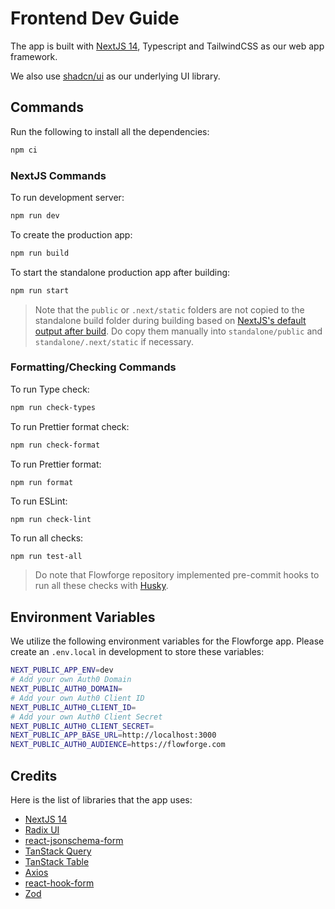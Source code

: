 # Frontend Dev Guide

The app is built with [NextJS 14](https://nextjs.org/blog/next-14), Typescript and TailwindCSS as our web app framework.

We also use [shadcn/ui](https://ui.shadcn.com/) as our underlying UI library.

## Commands

Run the following to install all the dependencies:

```bash
npm ci
```

### NextJS Commands

To run development server:

```bash
npm run dev
```

To create the production app:

```bash
npm run build
```

To start the standalone production app after building:

```bash
npm run start
```

> Note that the `public` or `.next/static` folders are not copied to the standalone build folder during building based on [NextJS's default output after build](https://nextjs.org/docs/pages/api-reference/next-config-js/output#automatically-copying-traced-files). Do copy them manually into `standalone/public` and `standalone/.next/static` if necessary.

### Formatting/Checking Commands

To run Type check:

```bash
npm run check-types
```

To run Prettier format check:

```bash
npm run check-format
```

To run Prettier format:

```bash
npm run format
```

To run ESLint:

```
npm run check-lint
```

To run all checks:

```
npm run test-all
```

> Do note that Flowforge repository implemented pre-commit hooks to run all these checks with [Husky](https://typicode.github.io/husky/).

## Environment Variables

We utilize the following environment variables for the Flowforge app. Please create an `.env.local` in development to store these variables:

```bash
NEXT_PUBLIC_APP_ENV=dev
# Add your own Auth0 Domain
NEXT_PUBLIC_AUTH0_DOMAIN=
# Add your own Auth0 Client ID
NEXT_PUBLIC_AUTH0_CLIENT_ID=
# Add your own Auth0 Client Secret
NEXT_PUBLIC_AUTH0_CLIENT_SECRET=
NEXT_PUBLIC_APP_BASE_URL=http://localhost:3000
NEXT_PUBLIC_AUTH0_AUDIENCE=https://flowforge.com
```

## Credits

Here is the list of libraries that the app uses:

- [NextJS 14](https://nextjs.org/blog/next-14)
- [Radix UI](https://www.radix-ui.com/)
- [react-jsonschema-form](https://rjsf-team.github.io/react-jsonschema-form/docs/)
- [TanStack Query](https://tanstack.com/query/latest)
- [TanStack Table](https://tanstack.com/table/latest)
- [Axios](https://axios-http.com/docs/intro)
- [react-hook-form](https://www.react-hook-form.com/)
- [Zod](https://zod.dev/)
